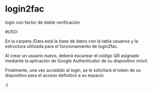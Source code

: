 # login2fac
login con factor de doble verificación

<p>#USO:</p>
En la carpeta /Data está la base de datos con la tabla usuarios y la estructura utilizada para el funcionamiento de  login2fac.
<p></p>
<p></p>
Al crear un usuario nuevo, deberá escanear el código QR asignado mediante la aplicación de Google Authenticator de su dispositivo móvil.
<p></p>
Finalmente, una vez accedido al login, se le solicitará el token de su dispositivo para el acceso definitivo a su espacio
<p></p>
<p></p>
:)
